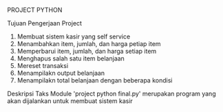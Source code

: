 PROJECT PYTHON

Tujuan Pengerjaan Project
1. Membuat sistem kasir yang self service
2. Menambahkan item, jumlah, dan harga petiap item
3. Memperbarui item, jumlah, dan harga setiap item
4. Menghapus salah satu item belanjaan
5. Mereset transaksi
6. Menampilakn output belanjaan
7. Menampilakn total belanjaan dengan beberapa kondisi  

Deskripsi Taks
Module 'project python final.py' merupakan program yang akan dijalankan untuk membuat sistem kasir  

